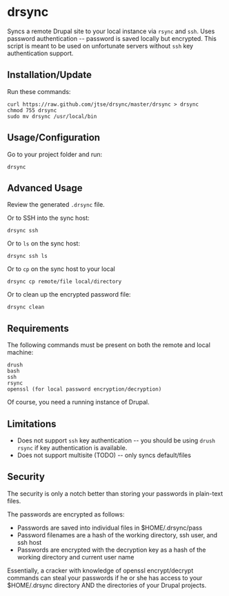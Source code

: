 drsync
=======
Syncs a remote Drupal site to your local instance via ```rsync``` and ```ssh```. Uses password authentication -- password is saved locally but encrypted. This script is meant to be used on unfortunate servers without ```ssh``` key authentication support.

Installation/Update
-------------------
Run these commands:

```
curl https://raw.github.com/jtse/drsync/master/drsync > drsync
chmod 755 drsync
sudo mv drsync /usr/local/bin
```

Usage/Configuration
-------------------
Go to your project folder and run:

```
drsync
```

Advanced Usage
--------------
Review the generated ```.drsync``` file.

Or to SSH into the sync host: 

```
drsync ssh
```

Or to ```ls``` on the sync host:

```
drsync ssh ls
```

Or to ```cp``` on the sync host to your local

```
drsync cp remote/file local/directory
```

Or to clean up the encrypted password file:

```
drsync clean
```

Requirements
------------
The following commands must be present on both the remote and local machine:

```
drush
bash
ssh
rsync
openssl (for local password encryption/decryption)
```

Of course, you need a running instance of Drupal.

Limitations
-----------
* Does not support ```ssh``` key authentication -- you should be using ```drush rsync``` if key authentication is available.
* Does not support multisite (TODO) -- only syncs default/files

Security
--------
The security is only a notch better than storing your passwords in plain-text files.

The passwords are encrypted as follows:

* Passwords are saved into individual files in $HOME/.drsync/pass 
* Password filenames are a hash of the working directory, ssh user, and ssh host
* Passwords are encrypted with the decryption key as a hash of the working directory and current user name

Essentially, a cracker with knowledge of openssl encrypt/decrypt commands can steal your passwords if he or she has access to your $HOME/.drsync directory AND the directories of your Drupal projects.
